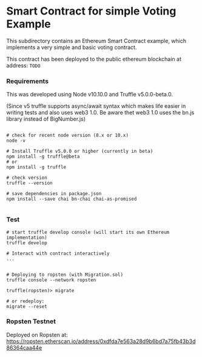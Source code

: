 # Smart Contract for simple Voting Example

This subdirectory contains an Ethereum Smart Contract example,
which implements a very simple and basic voting contract.

This contract has been deployed to the public ethereum blockchain
at address: `TODO`


### Requirements

This was developed using Node v10.10.0 and Truffle v5.0.0-beta.0.

(Since v5 truffle supports async/await syntax which makes life easier
in writing tests and also uses web3 1.0. Be aware thet web3 1.0 uses
the bn.js library instead of BigNumber.js)


```

# check for recent node version (8.x or 10.x)
node -v

# Install Truffle v5.0.0 or higher (currently in beta)
npm install -g truffle@beta
# or
npm install -g truffle

# check version
truffle --version

# save dependencies in package.json
npm install --save chai bn-chai chai-as-promised


```


### Test


```
# start truffle develop console (will start its own Ethereum implementation)
truffle develop

# Interact with contract interactively
...


# Deploying to ropsten (with Migration.sol)
truffle console --network ropsten

truffle(ropsten)> migrate

# or redeploy:
migrate --reset

```


### Ropsten Testnet

Deployed on Ropsten at: https://ropsten.etherscan.io/address/0xdfda7e563a28d9b6bd7a75fb43b3d86364caa44e
